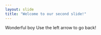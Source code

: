 ```yaml
---
layout: slide
title: "Welcome to our second slide!"
---
```

Wonderful boy
Use the left arrow to go back!
